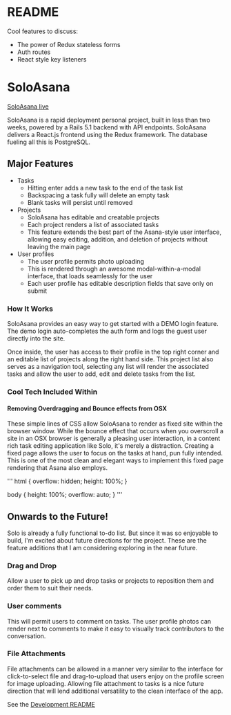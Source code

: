 # README

Cool features to discuss:

* The power of Redux stateless forms
* Auth routes
* React style key listeners


# SoloAsana

[SoloAsana live](http://soloasana.com)

[heroku]: http://soloasana.herokuapp.com

SoloAsana is a rapid deployment personal project, built in less than two weeks, powered by a Rails 5.1 backend with API endpoints.
SoloAsana delivers a React.js frontend using the Redux framework.
The database fueling all this is PostgreSQL.

## Major Features

* Tasks
  - Hitting enter adds a new task to the end of the task list
  - Backspacing a task fully will delete an empty task
  - Blank tasks will persist until removed
* Projects
  - SoloAsana has editable and creatable projects
  - Each project renders a list of associated tasks
  - This feature extends the best part of the Asana-style user interface, allowing easy editing,  addition, and deletion of projects without leaving the main page
* User profiles
  - The user profile permits photo uploading
  - This is rendered through an awesome modal-within-a-modal interface, that loads seamlessly for the user
  - Each user profile has editable description fields that save only on submit


### How It Works

  SoloAsana provides an easy way to get started with a DEMO login feature. The demo login auto-completes the auth form and logs the guest user directly into the site.

  Once inside, the user has access to their profile in the top right corner and an editable list of projects along the right hand side. This project list also serves as a navigation tool, selecting any list will render the associated tasks and allow the user to add, edit and delete tasks from the list.

### Cool Tech Included Within

#### Removing Overdragging and Bounce effects from OSX
These simple lines of CSS allow SoloAsana to render as fixed site within the browser window. While the bounce effect that occurs when you overscroll a site in an OSX browser is generally a pleasing user interaction, in a content rich task editing application like Solo, it's merely a distraction. Creating a fixed page allows the user to focus on the tasks at hand, pun fully intended. This is one of the most clean and elegant ways to implement this fixed page rendering that Asana also employs.

'''
html {
    overflow: hidden;
    height: 100%;
}

body {
    height: 100%;
    overflow: auto;
}
'''




## Onwards to the Future!

Solo is already a fully functional to-do list. But since it was so enjoyable to build, I'm excited about future directions for the project. These are the feature additions that I am considering exploring in the near future.

### Drag and Drop

Allow a user to pick up and drop tasks or projects to reposition them and order them to suit their needs.

### User comments

This will permit users to comment on tasks. The user profile photos can render next to comments to make it easy to visually track contributors to the conversation.

### File Attachments

File attachments can be allowed in a manner very similar to the interface for click-to-select file and drag-to-upload that users enjoy on the profile screen for image uploading. Allowing file attachment to tasks is a nice future direction that will lend additional versatility to the clean interface of the app.

See the [Development README](./docs/DEVELOPMENT_README.md)

